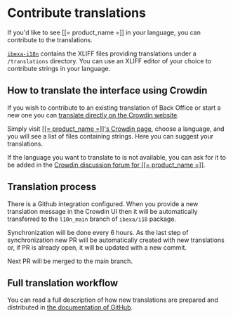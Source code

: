 # Contribute translations

If you'd like to see [[= product_name =]] in your language, you can contribute to the translations.

[`ibexa-i18n`](https://github.com/ibexa/i18n) contains the XLIFF files providing translations under a `/translations` directory.
You can use an XLIFF editor of your choice to contribute strings in your language.

## How to translate the interface using Crowdin

If you wish to contribute to an existing translation of Back Office or start a new one you can
[translate directly on the Crowdin website](#translating-outside-in-context).

Simply visit [[[= product_name =]]'s Crowdin page](https://crowdin.com/project/ibexa-dxp), choose a language, and you will see a list of files containing strings. Here you can suggest your translations.

If the language you want to translate to is not available, you can ask for it to be added in the [Crowdin discussion forum for [[= product_name =]]](https://crowdin.com/project/ibexa-dxp/discussions).

## Translation process

There is a Github integration configured. When you provide a new translation message in the Crowdin UI then it will be automatically transferred to the `l10n_main` branch of `ibexa/i18` package. 

Synchronization will be done every 6 hours. As the last step of synchronization new PR will be automatically created with new translations or, if PR is already open, it will be updated with a new commit. 

Next PR will be merged to the main branch.

## Full translation workflow

You can read a full description of how new translations are prepared and distributed in [the documentation of GitHub](https://github.com/ibexa/i18n/blob/main/README.md).
